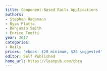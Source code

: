 ```yaml
---
title: Component-Based Rails Applications
authors:
- Stephan Hagemann
- Ryan Platte
- Benjamin Smith
- Enrico Teotti
year: 2017
categories:
- Rails
prices: 'ebook: $20 minimum, $25 suggested'
editor: Self Published
home_url: https://leanpub.com/cbra
---
```

